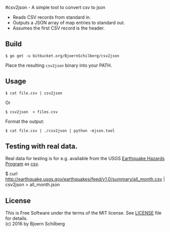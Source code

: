 #csv2json - A simple tool to convert csv to json

* Reads CSV records from standard in.
* Outputs a JSON array of map entries to standard out. 
* Assumes the first CSV record is the header.

## Build

    $ go get -u bitbucket.org/BjoernSchilberg/csv2json 

Place the resulting `csv2json` binary into your PATH.

## Usage

    $ cat file.csv | csv2json

Or

    $ csv2json  < files.csv

Format the output:

    $ cat file.csv | ./csv2json | python -mjson.tool

## Testing with real data.

Real data for testing is for e.g. available from the USGS [Earthquake Hazards
Program](http://earthquake.usgs.gov/earthquakes/) as
[csv](http://earthquake.usgs.gov/earthquakes/feed/v1.0/csv.php).

   $ curl http://earthquake.usgs.gov/earthquakes/feed/v1.0/summary/all_month.csv | csv2json > all_month.json


## License
This is Free Software under the terms of the MIT license.
See [LICENSE](LICENSE) file for details.  
(c) 2016 by Bjoern Schilberg
